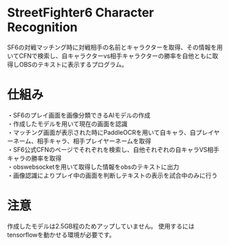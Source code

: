 # StreetFighter6 Character Recognition
SF6の対戦マッチング時に対戦相手の名前とキャラクターを取得、その情報を用いてCFNで検索し、自キャラクターvs相手キャラクターの勝率を自他ともに取得しOBSのテキストに表示するプログラム。

# 仕組み
・SF6のプレイ画面を画像分類できるAIモデルの作成  
・作成したモデルを用いて現在の画面を認識  
・マッチング画面が表示された時にPaddleOCRを用いて自キャラ、自プレイヤーネーム、相手キャラ、相手プレイヤーネームを取得  
・SF6公式CFNのページでそれぞれを検索し、自他それぞれの自キャラVS相手キャラの勝率を取得  
・obswebsocketを用いて取得した情報をobsのテキストに出力  
・画像認識によりプレイ中の画面を判断しテキストの表示を試合中のみに行う 

# 注意
作成したモデルは2.5GB程のためアップしていません。
使用するにはtensorflowを動かせる環境が必要です。
